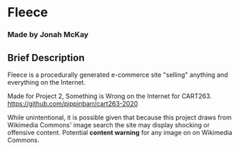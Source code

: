 # Fleece
### Made by Jonah McKay

## Brief Description
Fleece is a procedurally generated e-commerce site "selling"
anything and everything on the Internet.

Made for Project 2, Something is Wrong on the Internet for
CART263.
https://github.com/pippinbarr/cart263-2020

While unintentional, it is possible given that because
this project draws from Wikimedia Commons' image search
the site may display shocking or offensive content.
Potential **content warning** for any image on
on Wikimedia Commons.
